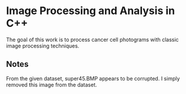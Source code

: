# Image Processing and Analysis in C++

The goal of this work is to process cancer cell photograms with classic image processing techniques.

## Notes

From the given dataset, super45.BMP appears to be corrupted. I simply removed this image from the dataset.  